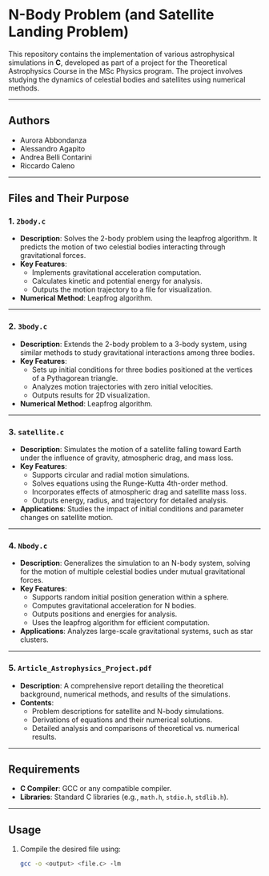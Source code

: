 # N-Body Problem (and Satellite Landing Problem)

This repository contains the implementation of various astrophysical simulations in **C**, developed as part of a project for the Theoretical Astrophysics Course in the MSc Physics program. The project involves studying the dynamics of celestial bodies and satellites using numerical methods.

---

## Authors
- Aurora Abbondanza
- Alessandro Agapito
- Andrea Belli Contarini
- Riccardo Caleno

---

## Files and Their Purpose

### 1. `2body.c`
- **Description**: Solves the 2-body problem using the leapfrog algorithm. It predicts the motion of two celestial bodies interacting through gravitational forces.
- **Key Features**:
  - Implements gravitational acceleration computation.
  - Calculates kinetic and potential energy for analysis.
  - Outputs the motion trajectory to a file for visualization.
- **Numerical Method**: Leapfrog algorithm.

---

### 2. `3body.c`
- **Description**: Extends the 2-body problem to a 3-body system, using similar methods to study gravitational interactions among three bodies.
- **Key Features**:
  - Sets up initial conditions for three bodies positioned at the vertices of a Pythagorean triangle.
  - Analyzes motion trajectories with zero initial velocities.
  - Outputs results for 2D visualization.
- **Numerical Method**: Leapfrog algorithm.

---

### 3. `satellite.c`
- **Description**: Simulates the motion of a satellite falling toward Earth under the influence of gravity, atmospheric drag, and mass loss.
- **Key Features**:
  - Supports circular and radial motion simulations.
  - Solves equations using the Runge-Kutta 4th-order method.
  - Incorporates effects of atmospheric drag and satellite mass loss.
  - Outputs energy, radius, and trajectory for detailed analysis.
- **Applications**: Studies the impact of initial conditions and parameter changes on satellite motion.

---

### 4. `Nbody.c`
- **Description**: Generalizes the simulation to an N-body system, solving for the motion of multiple celestial bodies under mutual gravitational forces.
- **Key Features**:
  - Supports random initial position generation within a sphere.
  - Computes gravitational acceleration for N bodies.
  - Outputs positions and energies for analysis.
  - Uses the leapfrog algorithm for efficient computation.
- **Applications**: Analyzes large-scale gravitational systems, such as star clusters.

---

### 5. `Article_Astrophysics_Project.pdf`
- **Description**: A comprehensive report detailing the theoretical background, numerical methods, and results of the simulations.
- **Contents**:
  - Problem descriptions for satellite and N-body simulations.
  - Derivations of equations and their numerical solutions.
  - Detailed analysis and comparisons of theoretical vs. numerical results.

---

## Requirements

- **C Compiler**: GCC or any compatible compiler.
- **Libraries**: Standard C libraries (e.g., `math.h`, `stdio.h`, `stdlib.h`).

---

## Usage

1. Compile the desired file using:
   ```bash
   gcc -o <output> <file.c> -lm
